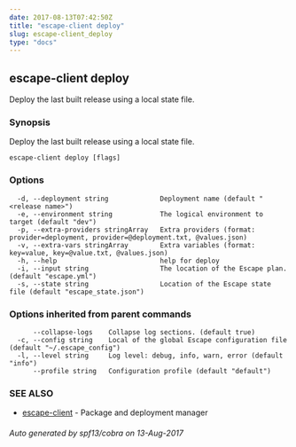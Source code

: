 ```yaml
---
date: 2017-08-13T07:42:50Z
title: "escape-client deploy"
slug: escape-client_deploy
type: "docs"
---
```

## escape-client deploy

Deploy the last built release using a local state file.

### Synopsis


Deploy the last built release using a local state file.

```
escape-client deploy [flags]
```

### Options

```
  -d, --deployment string             Deployment name (default "<release name>")
  -e, --environment string            The logical environment to target (default "dev")
  -p, --extra-providers stringArray   Extra providers (format: provider=deployment, provider=@deployment.txt, @values.json)
  -v, --extra-vars stringArray        Extra variables (format: key=value, key=@value.txt, @values.json)
  -h, --help                          help for deploy
  -i, --input string                  The location of the Escape plan. (default "escape.yml")
  -s, --state string                  Location of the Escape state file (default "escape_state.json")
```

### Options inherited from parent commands

```
      --collapse-logs    Collapse log sections. (default true)
  -c, --config string    Local of the global Escape configuration file (default "~/.escape_config")
  -l, --level string     Log level: debug, info, warn, error (default "info")
      --profile string   Configuration profile (default "default")
```

### SEE ALSO
* [escape-client](../escape-client/)	 - Package and deployment manager

###### Auto generated by spf13/cobra on 13-Aug-2017
